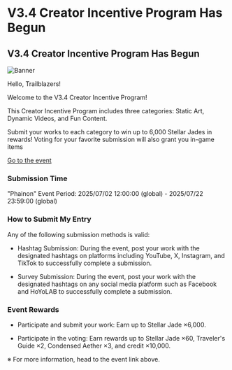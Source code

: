 # V3.4 Creator Incentive Program Has Begun
## V3.4 Creator Incentive Program Has Begun
![Banner](https://sdk.hoyoverse.com/upload/ann/2025/06/24/8beb768ad9a1ccca4f143e7f5f510b07_8070641404171857599.png)

Hello, Trailblazers!

Welcome to the V3.4 Creator Incentive Program!

This Creator Incentive Program includes three categories: Static Art, Dynamic Videos, and Fun Content.

Submit your works to each category to win up to 6,000 Stellar Jades in rewards! Voting for your favorite submission will also grant you in-game items

[ Go to the event](https://act.hoyoverse.com/puzzle/hkrpg/pz_Bfa4jQ5FAo/index.html?hyl_auth_required=true&sign_type=2&authkey_ver=1&auth_appid=e202505084593)

### Submission Time

"Phainon" Event Period: 2025/07/02 12:00:00 (global) - 2025/07/22 23:59:00 (global)

### How to Submit My Entry

Any of the following submission methods is valid:

- Hashtag Submission: During the event, post your work with the designated hashtags on platforms including YouTube, X, Instagram, and TikTok to successfully complete a submission.

- Survey Submission: During the event, post your work with the designated hashtags on any social media platform such as Facebook and HoYoLAB to successfully complete a submission.

### Event Rewards

- Participate and submit your work: Earn up to Stellar Jade ×6,000.

- Participate in the voting: Earn rewards up to Stellar Jade ×60, Traveler's Guide ×2, Condensed Aether ×3, and credit ×10,000.

※ For more information, head to the event link above.
